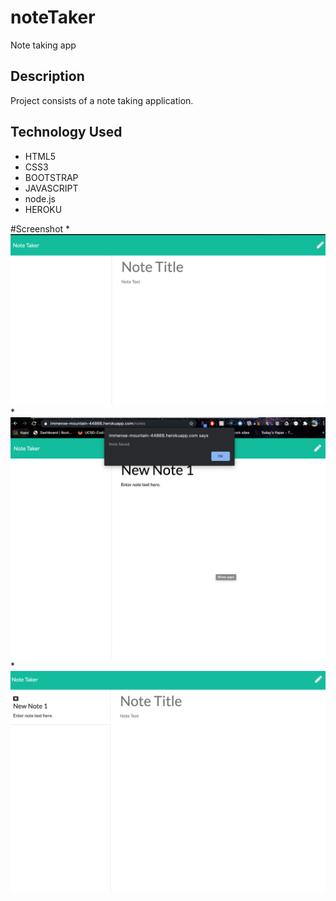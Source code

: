 # noteTaker

Note taking app

## Description

Project consists of a note taking application.

## Technology Used

- HTML5
- CSS3
- BOOTSTRAP
- JAVASCRIPT
- node.js
- HEROKU

#Screenshot \*![alt text](./img/1.png "screenshot") \*![alt text](./img/2.png "screenshot") \*![alt text](./img/3.png "screenshot")
